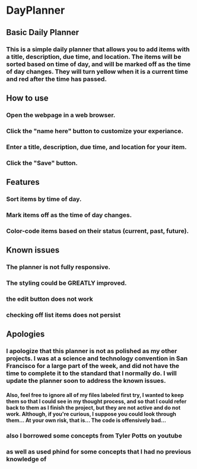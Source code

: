 # DayPlanner

## Basic Daily Planner
### This is a simple daily planner that allows you to add items with a title, description, due time, and location. The items will be sorted based on time of day, and will be marked off as the time of day changes. They will turn yellow when it is a current time and red after the time has passed.

## How to use
### Open the webpage in a web browser.
### Click the "name here" button to customize your experiance.
### Enter a title, description, due time, and location for your item.
### Click the "Save" button.

## Features
### Sort items by time of day.
### Mark items off as the time of day changes.
### Color-code items based on their status (current, past, future).

## Known issues

### The planner is not fully responsive.
### The styling could be GREATLY improved.
### the edit button does not work
### checking off list items does not persist

## Apologies
### I apologize that this planner is not as polished as my other projects. I was at a science and technology convention in San Francisco for a large part of the week, and did not have the time to complete it to the standard that I normally do. I will update the planner soon to address the known issues.

#### Also, feel free to ignore all of my files labeled first try, I wanted to keep them so that I could see in my thought process, and so that I could refer back to them as I finish the project, but they are not active and do not work. Although, if you're curious, I suppose you could look through them... At your own risk, that is... The code is offensively bad...

### also I borrowed some concepts from Tyler Potts on youtube
### as well as used phind for some concepts that I had no previous knowledge of 